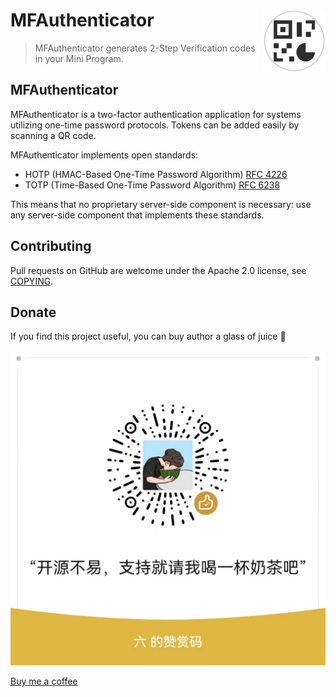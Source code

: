 # MFAuthenticator <img align="right" width="100" height="100" src="https://github.com/xiaohuaihuai/MFAuthenticator/raw/main/miniprogram/images/icon.png">

> MFAuthenticator generates 2-Step Verification codes in your Mini Program.

## MFAuthenticator

MFAuthenticator is a two-factor authentication application for systems
utilizing one-time password protocols. Tokens can be added easily by scanning a QR code.

MFAuthenticator implements open standards:

* HOTP (HMAC-Based One-Time Password Algorithm) [RFC 4226](https://www.ietf.org/rfc/rfc4226.txt)
* TOTP (Time-Based One-Time Password Algorithm) [RFC 6238](https://www.ietf.org/rfc/rfc6238.txt)

This means that no proprietary server-side component is necessary: use any server-side component
that implements these standards.

## Contributing

Pull requests on GitHub are welcome under the Apache 2.0 license, see [COPYING](COPYING).

## Donate

If you find this project useful, you can buy author a glass of juice :tropical_drink:

![donate](https://github.com/xiaohuaihuai/MFAuthenticator/raw/main/miniprogram/images/WechatAppreciationCode.jpeg)

[Buy me a coffee](https://www.buymeacoffee.com/xiaohuaihuai)
